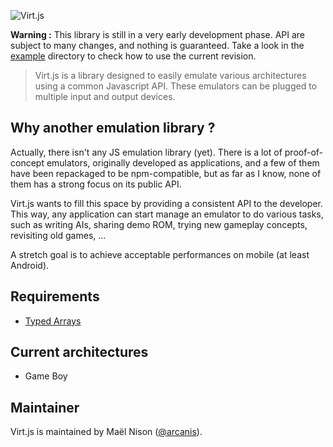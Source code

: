 ![Virt.js](http://arcanis.github.io/virt.js/documents/assets/logo.png)

**Warning :** This library is still in a very early development phase. API are subject to many changes, and nothing is guaranteed. Take a look in the [example](https://github.com/arcanis/Virt.js/tree/master/examples) directory to check how to use the current revision.

> Virt.js is a library designed to easily emulate various architectures using a common Javascript API. These emulators can be plugged to multiple input and output devices.

## Why another emulation library ?

Actually, there isn't any JS emulation library (yet). There is a lot of proof-of-concept emulators, originally developed as applications, and a few of them have been repackaged to be npm-compatible, but as far as I know, none of them has a strong focus on its public API.

Virt.js wants to fill this space by providing a consistent API to the developer. This way, any application can start manage an emulator to do various tasks, such as writing AIs, sharing demo ROM, trying new gameplay concepts, revisiting old games, ...

A stretch goal is to achieve acceptable performances on mobile (at least Android).

## Requirements

- [Typed Arrays](http://caniuse.com/#feat=typedarrays)

## Current architectures

- Game Boy

## Maintainer

Virt.js is maintained by Maël Nison ([@arcanis](https://twitter.com/arcanis)).
